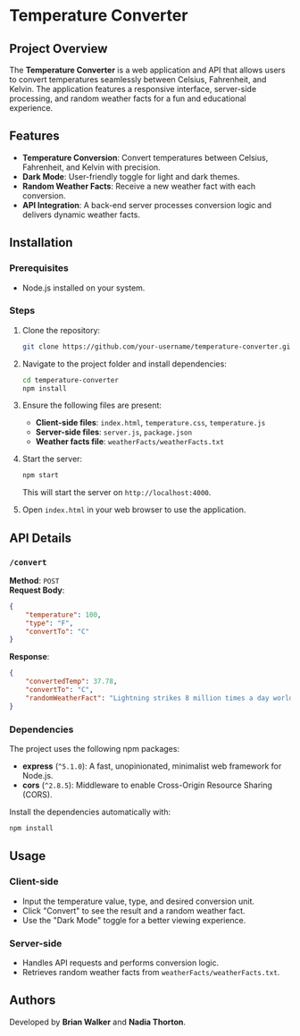 # Temperature Converter

## Project Overview
The **Temperature Converter** is a web application and API that allows users to convert temperatures seamlessly between Celsius, Fahrenheit, and Kelvin. The application features a responsive interface, server-side processing, and random weather facts for a fun and educational experience.

## Features
- **Temperature Conversion**: Convert temperatures between Celsius, Fahrenheit, and Kelvin with precision.
- **Dark Mode**: User-friendly toggle for light and dark themes.
- **Random Weather Facts**: Receive a new weather fact with each conversion.
- **API Integration**: A back-end server processes conversion logic and delivers dynamic weather facts.

## Installation
### Prerequisites
- Node.js installed on your system.

### Steps
1. Clone the repository:
   ```bash
   git clone https://github.com/your-username/temperature-converter.git
   ```
2. Navigate to the project folder and install dependencies:
   ```bash
   cd temperature-converter
   npm install
   ```

3. Ensure the following files are present:
   - **Client-side files**: `index.html`, `temperature.css`, `temperature.js`
   - **Server-side files**: `server.js`, `package.json`
   - **Weather facts file**: `weatherFacts/weatherFacts.txt`

4. Start the server:
   ```bash
   npm start
   ```
   This will start the server on `http://localhost:4000`.

5. Open `index.html` in your web browser to use the application.

## API Details
### `/convert`
**Method**: `POST`  
**Request Body**:
```json
{
    "temperature": 100,
    "type": "F",
    "convertTo": "C"
}
```
**Response**:
```json
{
    "convertedTemp": 37.78,
    "convertTo": "C",
    "randomWeatherFact": "Lightning strikes 8 million times a day worldwide."
}
```

### Dependencies
The project uses the following npm packages:
- **express** (`^5.1.0`): A fast, unopinionated, minimalist web framework for Node.js.
- **cors** (`^2.8.5`): Middleware to enable Cross-Origin Resource Sharing (CORS).

Install the dependencies automatically with:
```bash
npm install
```

## Usage
### Client-side
- Input the temperature value, type, and desired conversion unit.
- Click "Convert" to see the result and a random weather fact.
- Use the "Dark Mode" toggle for a better viewing experience.

### Server-side
- Handles API requests and performs conversion logic.
- Retrieves random weather facts from `weatherFacts/weatherFacts.txt`.

## Authors
Developed by **Brian Walker** and **Nadia Thorton**.
